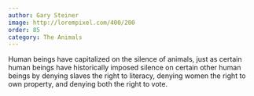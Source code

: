```yaml
---
author: Gary Steiner
image: http://lorempixel.com/400/200
order: 85
category: The Animals
---
```


Human beings have capitalized on the silence of animals, just as certain human beings have historically imposed silence on certain other human beings by denying slaves the right to literacy, denying women the right to own property, and denying both the right to vote.
